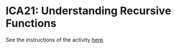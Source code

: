 # ICA21: Understanding Recursive Functions
See the instructions of the activity [here](https://docs.google.com/document/d/1-dx7HxW48xKuLEMmTE_2-Y8N-YEd8wF5fr8sT2mHU7s/edit).
